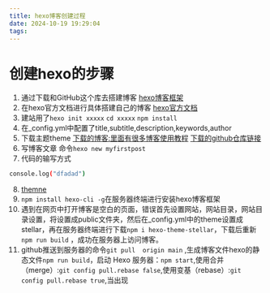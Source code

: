 ```yaml
---
title: hexo博客创建过程
date: 2024-10-19 19:29:04
tags:
---
```

# 创建hexo的步骤

1. 通过下载和GitHub这个库去搭建博客
[hexo博客框架](https://github.com/theme-shoka-x/hexo-theme-shokaX?tab=readme-ov-file)
2. 在hexo官方文档进行具体搭建自己的博客
[hexo官方文档](https://hexo.io/zh-cn/docs/themes)
3. 建站用了`hexo init xxxxx` `cd xxxxx` `npm install`
4. 在_config.yml中配置了title,subtitle,description,keywords,author
5. 下载主题theme
[下载的博客:里面有很多博客使用教程](https://xaoxuu.com/wiki/stellar/#start)
[下载的github仓库链接](https://github.com/xaoxuu/hexo-theme-stellar)
6. 写博客文章
   命令`hexo new myfirstpost`
7. 代码的输写方式
```bash
console.log("dfadad")
```
8. [themne](https://hexo.io/themes/#responsive)
9. `npm install hexo-cli -g`在服务器终端进行安装hexo博客框架
10. 遇到在网页中打开博客是空白的页面，错误首先设置网站，网站目录，网站目录设置，将设置成public文件夹，然后在_config.yml中的theme设置成stellar，再在服务器终端进行下载`npm i hexo-theme-stellar`，下载后重新`npm run build` ，成功在服务器上访问博客。
11. github推送到服务器的命令```git pull  origin main``` ,生成博客文件hexo的静态文件```npm run build```，启动 Hexo 服务器：```npm start```,使用合并（merge）:```git config pull.rebase false```,使用变基（rebase）:```git config pull.rebase true```,当出现
